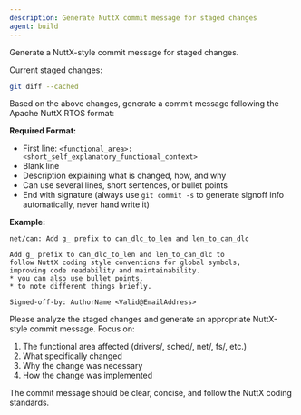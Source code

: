```yaml
---
description: Generate NuttX commit message for staged changes
agent: build
---
```


Generate a NuttX-style commit message for staged changes.

Current staged changes:
```bash
git diff --cached
```

Based on the above changes, generate a commit message following the Apache NuttX RTOS format:

**Required Format:**
- First line: `<functional_area>: <short_self_explanatory_functional_context>`
- Blank line
- Description explaining what is changed, how, and why
- Can use several lines, short sentences, or bullet points
- End with signature (always use `git commit -s` to generate signoff info automatically, never hand write it)

**Example:**
```
net/can: Add g_ prefix to can_dlc_to_len and len_to_can_dlc

Add g_ prefix to can_dlc_to_len and len_to_can_dlc to
follow NuttX coding style conventions for global symbols,
improving code readability and maintainability.
* you can also use bullet points.
* to note different things briefly.

Signed-off-by: AuthorName <Valid@EmailAddress>
```

Please analyze the staged changes and generate an appropriate NuttX-style commit message. Focus on:
1. The functional area affected (drivers/, sched/, net/, fs/, etc.)
2. What specifically changed
3. Why the change was necessary
4. How the change was implemented

The commit message should be clear, concise, and follow the NuttX coding standards.